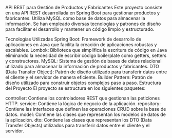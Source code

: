 API REST para Gestión de Productos y Fabricantes
Este proyecto consiste en una API REST desarrollada en Spring Boot para gestionar productos y fabricantes. Utiliza MySQL como base de datos para almacenar la información. Se han empleado diversas tecnologías y patrones de diseño para facilitar el desarrollo y mantener un código limpio y estructurado.

Tecnologías Utilizadas
Spring Boot: Framework de desarrollo de aplicaciones en Java que facilita la creación de aplicaciones robustas y escalables.
Lombok: Biblioteca que simplifica la escritura de código en Java eliminando la necesidad de escribir código boilerplate como getters, setters y constructores.
MySQL: Sistema de gestión de bases de datos relacional utilizado para almacenar la información de productos y fabricantes.
DTO (Data Transfer Object): Patrón de diseño utilizado para transferir datos entre el cliente y el servidor de manera eficiente.
Builder Pattern: Patrón de diseño utilizado para construir objetos complejos paso a paso.
Estructura del Proyecto
El proyecto se estructura en los siguientes paquetes:

controller: Contiene los controladores REST que gestionan las peticiones HTTP.
service: Contiene la lógica de negocio de la aplicación.
repository: Contiene las interfaces que definen las operaciones CRUD sobre la base de datos.
model: Contiene las clases que representan los modelos de datos de la aplicación.
dto: Contiene las clases que representan los DTO (Data Transfer Objects) utilizados para transferir datos entre el cliente y el servidor.
